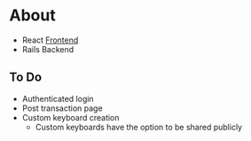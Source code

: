 # About

- React [Frontend](https://github.com/Bearinawolfpack/keyboard_frontend)
- Rails Backend

## To Do

- Authenticated login
- Post transaction page
- Custom keyboard creation
  - Custom keyboards have the option to be shared publicly
